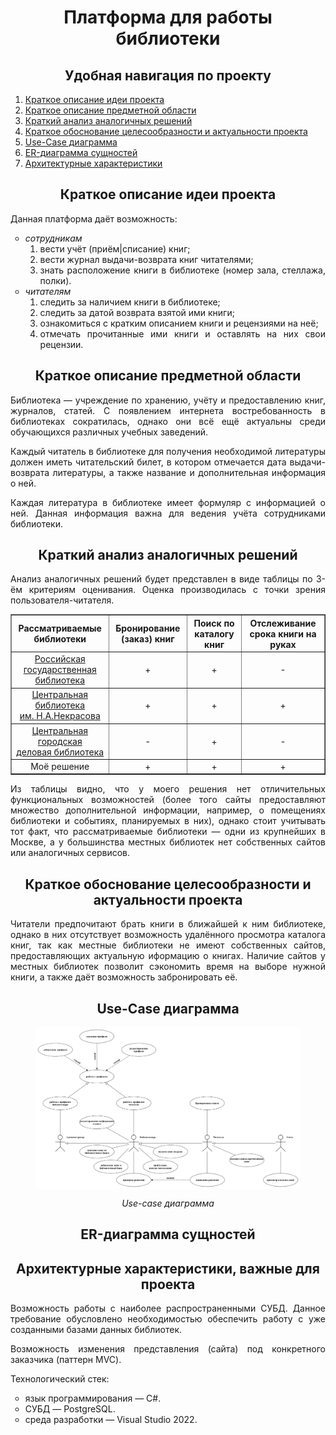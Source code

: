 <h1 align="center">Платформа для работы библиотеки</h1>

<h2 align="center">Удобная навигация по проекту</h2>
<ol type="1" align="justify">
  <li><a href="#Краткое_описание_идеи_проекта">Краткое описание идеи проекта</a></li>
  <li><a href="#Краткое_описание_предметной_области">Краткое описание предметной области</a></li>
  <li><a href="#Краткий_анализ_аналогичных_решений">Краткий анализ аналогичных решений</a></li>
  <li><a href="#Актуальность">Краткое обоснование целесообразности и актуальности проекта</a></li>
  <li><a href="#UseCase_диаграмма">Use-Case диаграмма</a></li>
  <li><a href="#ER_диаграмма">ER-диаграмма сущностей</a></li>
  <li><a href="#Архитектурные_характеристики">Архитектурные характеристики</a></li>
</ol>

<h2 align="center"><a name="Краткое_описание_идеи_проекта">Краткое описание идеи проекта</a></h2>
<p align="justify">Данная платформа даёт возможность:</p>
<ul type="circle" align="justify">
  <li><em>сотрудникам</em>
    <ol type="1">
      <li>вести учёт (приём|списание) книг;</li>
      <li>вести журнал выдачи-возврата книг читателями;</li>
      <li>знать расположение книги в библиотеке (номер зала, стеллажа, полки).</li>
    </ol>
  </li>
  <li><em>читателям</em>
    <ol type="1">
      <li>следить за наличием книги в библиотеке;</li>
      <li>следить за датой возврата взятой ими книги;</li>
      <li>ознакомиться с кратким описанием книги и рецензиями на неё;</li>
      <li>отмечать прочитанные ими книги и оставлять на них свои рецензии.</li>
    </ol>
  </li>
</ul>

<h2 align="center"><a name="Краткое_описание_предметной_области">Краткое описание предметной области</a></h2>
<p align="justify">Библиотека &mdash; учреждение по хранению, учёту и предоставлению книг, журналов, статей. С появлением интернета востребованность в библиотеках сократилась, однако они всё ещё актуальны среди обучающихся различных учебных заведений.</p>

<p align="justify">Каждый читатель в библиотеке для получения необходимой литературы должен иметь читательский билет, в котором отмечается дата выдачи-возврата литературы, а также название и дополнительная информация о ней.</p>

<p align="justify">Каждая литература в библиотеке имеет формуляр с информацией о ней. Данная информация важна для ведения учёта сотрудниками библиотеки.</p>

<h2 align="center"><a name="Краткий_анализ_аналогичных_решений">Краткий анализ аналогичных решений</a></h2>
<p align="justify">Анализ аналогичных решений будет представлен в виде таблицы по 3-ём критериям оценивания. Оценка производилась с точки зрения пользователя-читателя.</p>
<table align="center" border="1">
  <thead align="center">
    <tr>
      <th>Рассматриваемые библиотеки</th>
      <th>Бронирование (заказ) книг</th>
      <th>Поиск по каталогу книг</th>
      <th>Отслеживание срока книги на руках</th>
    </tr>
  </thead>
  <tbody align="center">
    <tr>
      <td><a href="https://www.rsl.ru/">Российская государственная<br>библиотека</a></td>
      <td>+</td>
      <td>+</td>
      <td>-</td>
    </tr>
    <tr>
      <td><a href="https://nekrasovka.ru/">Центральная библиотека<br>им. Н.А.Некрасова</a></td>
      <td>+</td>
      <td>+</td>
      <td>+</td>
    </tr>
    <tr>
      <td><a href="http://www.mgdb.ru">Центральная городская<br>деловая библиотека</a></td>
      <td>-</td>
      <td>+</td>
      <td>-</td>
    </tr>
    <tr>
      <td>Моё решение</td>
      <td>+</td>
      <td>+</td>
      <td>+</td>
    </tr>
  </tbody>
</table>
<p align="justify">Из таблицы видно, что у моего решения нет отличительных функциональных возможностей (более того сайты предоставляют множество дополнительной информации, например, о помещениях библиотеки и событиях, планируемых в них), однако стоит учитывать тот факт, что рассматриваемые библиотеки &mdash; одни из крупнейших в Москве, а у большинства местных библиотек нет собственных сайтов или аналогичных сервисов.</p>

<h2 align="center"><a name="Актуальность">Краткое обоснование целесообразности и актуальности проекта</a></h2>
<p align="justify">Читатели предпочитают брать книги в ближайшей к ним библиотеке, однако в них отсутствует возможность удалённого просмотра каталога книг, так как местные библиотеки не имеют собственных сайтов, предоставляющих актуальную иформацию о книгах. Наличие сайтов у местных библиотек позволит сэкономить время на выборе нужной книги, а также даёт возможность забронировать её.</p>

<h2 align="center"><a name="UseCase_диаграмма">Use-Case диаграмма</a></h2>
<figure>
  <img src="https://github.com/drondragons/PPO/blob/main/diagrams/UseCaseDiagramm.png" align="center" alt="use-case диаграмма"></img>
  <p align="center"><em>Use-case диаграмма</em></p>
</figure>

<h2 align="center"><a name="ER_диаграмма">ER-диаграмма сущностей</a></h2>

<h2 align="center"><a name="Архитектурные_характеристики">Архитектурные характеристики, важные для проекта</a></h2>
<p align="justify">Возможность работы с наиболее распространенными СУБД. Данное требование обусловлено необходимостью обеспечить работу с уже созданными базами данных библиотек.</p>
<p align="justify">Возможность изменения представления (сайта) под конкретного заказчика (паттерн MVC).</p>
<p align="justify">Технологический стек:</p>
<ul type="circle" align="justify">
  <li>язык программирования &mdash; C#.</li>
  <li>СУБД &mdash; PostgreSQL.</li>
  <li>среда разработки &mdash; Visual Studio 2022.</li>
<ul>
